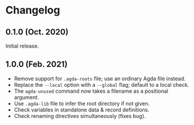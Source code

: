 # Changelog

## 0.1.0 (Oct. 2020)

Initial release.

## 1.0.0 (Feb. 2021)

- Remove support for `.agda-roots` file; use an ordinary Agda file instead.
- Replace the `--local` option with a `--global` flag; default to a local check.
- The `agda-unused` command now takes a filename as a positional argument.
- Use `.agda-lib` file to infer the root directory if not given.
- Check variables in standalone data & record definitions.
- Check renaming directives simultaneously (fixes bug).

